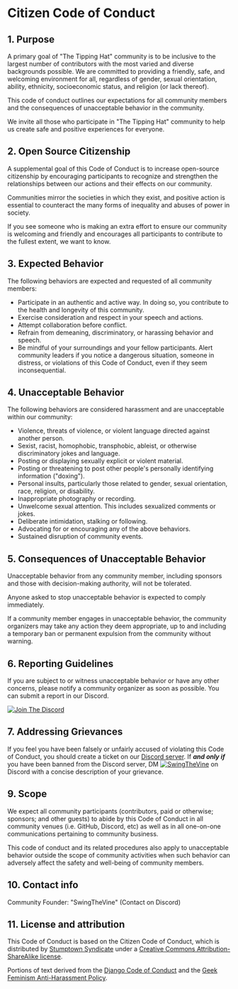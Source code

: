 # Citizen Code of Conduct

## 1. Purpose

A primary goal of "The Tipping Hat" community is to be inclusive to the largest number of contributors with the most varied and diverse backgrounds possible. We are committed to providing a friendly, safe, and welcoming environment for all, regardless of gender, sexual orientation, ability, ethnicity, socioeconomic status, and religion (or lack thereof).

This code of conduct outlines our expectations for all community members and the consequences of unacceptable behavior in the community.

We invite all those who participate in "The Tipping Hat" community to help us create safe and positive experiences for everyone.

## 2. Open Source Citizenship

A supplemental goal of this Code of Conduct is to increase open-source citizenship by encouraging participants to recognize and strengthen the relationships between our actions and their effects on our community.

Communities mirror the societies in which they exist, and positive action is essential to counteract the many forms of inequality and abuses of power in society.

If you see someone who is making an extra effort to ensure our community is welcoming and friendly and encourages all participants to contribute to the fullest extent, we want to know.

## 3. Expected Behavior

The following behaviors are expected and requested of all community members:

 * Participate in an authentic and active way. In doing so, you contribute to the health and longevity of this community.
 * Exercise consideration and respect in your speech and actions.
 * Attempt collaboration before conflict.
 * Refrain from demeaning, discriminatory, or harassing behavior and speech.
 * Be mindful of your surroundings and your fellow participants. Alert community leaders if you notice a dangerous situation, someone in distress, or violations of this Code of Conduct, even if they seem inconsequential.

## 4. Unacceptable Behavior

The following behaviors are considered harassment and are unacceptable within our community:

 * Violence, threats of violence, or violent language directed against another person.
 * Sexist, racist, homophobic, transphobic, ableist, or otherwise discriminatory jokes and language.
 * Posting or displaying sexually explicit or violent material.
 * Posting or threatening to post other people's personally identifying information ("doxing").
 * Personal insults, particularly those related to gender, sexual orientation, race, religion, or disability.
 * Inappropriate photography or recording.
 * Unwelcome sexual attention. This includes sexualized comments or jokes.
 * Deliberate intimidation, stalking or following.
 * Advocating for or encouraging any of the above behaviors.
 * Sustained disruption of community events.

## 5. Consequences of Unacceptable Behavior

Unacceptable behavior from any community member, including sponsors and those with decision-making authority, will not be tolerated.

Anyone asked to stop unacceptable behavior is expected to comply immediately.

If a community member engages in unacceptable behavior, the community organizers may take any action they deem appropriate, up to and including a temporary ban or permanent expulsion from the community without warning.

## 6. Reporting Guidelines

If you are subject to or witness unacceptable behavior or have any other concerns, please notify a community organizer as soon as possible. You can submit a report in our Discord.

[![Join The Discord](https://discord.com/api/guilds/796124137042608188/widget.png?style=banner4)](https://discord.gg/tpeBPy46hf)

## 7. Addressing Grievances

If you feel you have been falsely or unfairly accused of violating this Code of Conduct, you should create a ticket on our [Discord server](https://discord.gg/tpeBPy46hf).
If ***and only if*** you have been banned from the Discord server, DM [![SwingTheVine](https://img.shields.io/badge/SwingTheVine-gray?style=flat&logo=Discord&logoColor=white&logoSize=auto&labelColor=cornflowerblue)](https://discordapp.com/users/394185816370315276) on Discord with a concise description of your grievance.

## 9. Scope

We expect all community participants (contributors, paid or otherwise; sponsors; and other guests) to abide by this Code of Conduct in all community venues (i.e. GitHub, Discord, etc) as well as in all one-on-one communications pertaining to community business.

This code of conduct and its related procedures also apply to unacceptable behavior outside the scope of community activities when such behavior can adversely affect the safety and well-being of community members.

## 10. Contact info

Community Founder: "SwingTheVine" (Contact on Discord)

## 11. License and attribution

This Code of Conduct is based on the Citizen Code of Conduct, which is distributed by [Stumptown Syndicate](http://stumptownsyndicate.org) under a [Creative Commons Attribution-ShareAlike license](http://creativecommons.org/licenses/by-sa/3.0/). 

Portions of text derived from the [Django Code of Conduct](https://www.djangoproject.com/conduct/) and the [Geek Feminism Anti-Harassment Policy](http://geekfeminism.wikia.com/wiki/Conference_anti-harassment/Policy).
